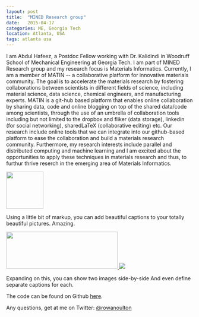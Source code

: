 ```yaml
---
layout: post
title:  "MINED Research group"
date:   2015-04-17 
categories: ME, Georgia Tech
location: Atlanta, USA
tags: atlanta usa
---
```


I am Abdul Hafeez, a Postdoc Fellow working with Dr. Kalidindi in Woodruff School of Mechanical Engineering at Georgia Tech. I am part of MINED Research group and my research focus is Materials Informatics. Currently, I am a member of MATIN -- a collaborative platform for innovative materials community. The goal is to accelerate the materials research by fostering collaborations between scientists in different fields of science, including material science, data science, chemical engineers, and manufacturing experts. MATIN is a git-hub based platform that enables online collaboration by sharing data, code and online blogging on top of the shared data/code among scientists, through the use of an umbrella of collaboration tools including but not limited to the dropbox and fliker (data storage), linkedin (for social networking), sharedLaTeX (collaborative editing) etc. Our research include online tools that we can integrate into our github-based platform to ease the collaboration and build a materials research community. 
Furthermore, my research interests include parallel and distributed computing and machine learning and I am excited about the opportunities to apply these techniques in materials research and thus, to furthur thrive reserch in the emerging area of Materials Informatics.

<div class="post-image post-image--split">
    <a href="#">
        <img src="http://mined-gatech.github.io/images/MINEDlogo.png" height="100" width="100"/>
    </a>
    <p class="post-image-caption">Using a little bit of markup, you can add beautiful captions to your totally beautiful pictures. Amazing.</p>
</div>

<div class="post-image post-image--split">
    <a href="#">
        <img src="http://mined-gatech.github.io/images/matINlogo.png" height="100" width="300"/>
    </a>
    <a href="#">
        <img src="http://placehold.it/435x500" />
    </a>
    <p class="post-image-caption">
    	<span class="post-image-caption-left">
    		Expanding on this, you can show two images side-by-side
    	</span>
    	<span class="post-image-caption-right">
    		And even define separate captions for each.
    	</span>
    </p>
</div>

The code can be found on Github [here](https://github.com/rowanoulton/travelog-theme).

Any questions, get at me on Twitter: [@rowanoulton](https://twitter.com/rowanoulton/)
